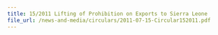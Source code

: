 ```yaml
---
title: 15/2011 Lifting of Prohibition on Exports to Sierra Leone
file_url: /news-and-media/circulars/2011-07-15-Circular152011.pdf
---
```

